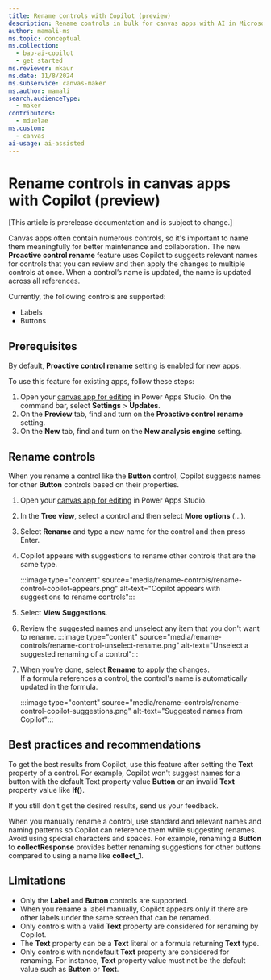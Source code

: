 ```yaml
---
title: Rename controls with Copilot (preview)
description: Rename controls in bulk for canvas apps with AI in Microsoft Power Apps.
author: mamali-ms
ms.topic: conceptual
ms.collection:
  - bap-ai-copilot
  - get started
ms.reviewer: mkaur
ms.date: 11/8/2024
ms.subservice: canvas-maker
ms.author: mamali
search.audienceType:
  - maker
contributors:
  - mduelae
ms.custom:
  - canvas
ai-usage: ai-assisted
---
```


# Rename controls in canvas apps with Copilot (preview)

[This article is prerelease documentation and is subject to change.]

Canvas apps often contain numerous controls, so it's important to name them meaningfully for better maintenance and collaboration. The new **Proactive control rename** feature uses Copilot to suggests relevant names for controls that you can review and then apply the changes to multiple controls at once. When a control’s name is updated, the name is updated across all references.

Currently, the following controls are supported:

- Labels
- Buttons


## Prerequisites

By default, **Proactive control rename** setting is enabled for new apps.

To use this feature for existing apps, follow these steps:

1. Open your [canvas app for editing](../edit-app.md) in Power Apps Studio. On the command bar, select **Settings** > **Updates**.
1. On the **Preview** tab, find and turn on the **Proactive control rename** setting.
1. On the **New** tab, find and turn on the **New analysis engine** setting.


## Rename controls

When you rename a control like the **Button** control, Copilot suggests names for other **Button** controls based on their properties.

1. Open your [canvas app for editing](../edit-app.md) in Power Apps Studio.

1. In the **Tree view**, select a control and then select **More options** (...).

1. Select **Rename** and type a new name for the control and then press Enter.

1. Copilot appears with suggestions to rename other controls that are the same type.

    :::image type="content" source="media/rename-controls/rename-control-copilot-appears.png" alt-text="Copilot appears with suggestions to rename controls":::

1. Select **View Suggestions**.

1. Review the suggested names and unselect any item that you don't want to rename.
:::image type="content" source="media/rename-controls/rename-control-unselect-rename.png" alt-text="Unselect a suggested renaming of a control":::

1. When you're done, select **Rename** to apply the changes. <br>If a formula references a control, the control's name is automatically updated in the formula.

    :::image type="content" source="media/rename-controls/rename-control-copilot-suggestions.png" alt-text="Suggested names from Copilot":::


## Best practices and recommendations

To get the best results from Copilot, use this feature after setting the **Text** property of a control. For example, Copilot won't suggest names for a button with the default Text property value **Button** or an invalid **Text** property value like **If()**.

If you still don't get the desired results, send us your feedback.

When you manually rename a control, use standard and relevant names and naming patterns so Copilot can reference them while suggesting renames. Avoid using special characters and spaces. For example, renaming a **Button** to **collectResponse** provides better renaming suggestions for other buttons compared to using a name like **collect_1**.

## Limitations

- Only the **Label** and **Button** controls are supported.
- When you rename a label manually, Copilot appears only if there are other labels under the same screen that can be renamed.
- Only controls with a valid **Text** property are considered for renaming by Copilot. 
- The **Text** property can be a **Text** literal or a formula returning **Text** type.
- Only controls with nondefault **Text** property are considered for renaming. For instance, **Text** property value must not be the default value such as **Button** or **Text**.
